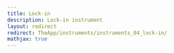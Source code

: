 ```yaml
---
title: Lock-in
description: Lock-in instrument
layout: redirect
redirect: TheApp/instruments/instruments_04_lock-in/
mathjax: true
---
```

